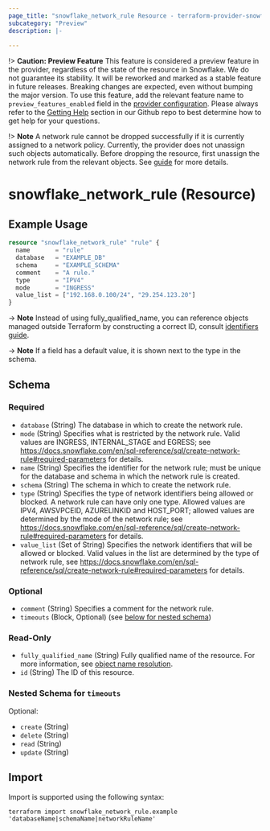 ```yaml
---
page_title: "snowflake_network_rule Resource - terraform-provider-snowflake"
subcategory: "Preview"
description: |-
  
---
```


!> **Caution: Preview Feature** This feature is considered a preview feature in the provider, regardless of the state of the resource in Snowflake. We do not guarantee its stability. It will be reworked and marked as a stable feature in future releases. Breaking changes are expected, even without bumping the major version. To use this feature, add the relevant feature name to `preview_features_enabled` field in the [provider configuration](https://registry.terraform.io/providers/snowflakedb/snowflake/latest/docs#schema). Please always refer to the [Getting Help](https://github.com/snowflakedb/terraform-provider-snowflake?tab=readme-ov-file#getting-help) section in our Github repo to best determine how to get help for your questions.

!> **Note** A network rule cannot be dropped successfully if it is currently assigned to a network policy. Currently, the provider does not unassign such objects automatically. Before dropping the resource, first unassign the network rule from the relevant objects. See [guide](../guides/unassigning_policies) for more details.

# snowflake_network_rule (Resource)



## Example Usage

```terraform
resource "snowflake_network_rule" "rule" {
  name       = "rule"
  database   = "EXAMPLE_DB"
  schema     = "EXAMPLE_SCHEMA"
  comment    = "A rule."
  type       = "IPV4"
  mode       = "INGRESS"
  value_list = ["192.168.0.100/24", "29.254.123.20"]
}
```
-> **Note** Instead of using fully_qualified_name, you can reference objects managed outside Terraform by constructing a correct ID, consult [identifiers guide](../guides/identifiers_rework_design_decisions#new-computed-fully-qualified-name-field-in-resources).
<!-- TODO(SNOW-1634854): include an example showing both methods-->

-> **Note** If a field has a default value, it is shown next to the type in the schema.

<!-- schema generated by tfplugindocs -->
## Schema

### Required

- `database` (String) The database in which to create the network rule.
- `mode` (String) Specifies what is restricted by the network rule. Valid values are INGRESS, INTERNAL_STAGE and EGRESS; see https://docs.snowflake.com/en/sql-reference/sql/create-network-rule#required-parameters for details.
- `name` (String) Specifies the identifier for the network rule; must be unique for the database and schema in which the network rule is created.
- `schema` (String) The schema in which to create the network rule.
- `type` (String) Specifies the type of network identifiers being allowed or blocked. A network rule can have only one type. Allowed values are IPV4, AWSVPCEID, AZURELINKID and HOST_PORT; allowed values are determined by the mode of the network rule; see https://docs.snowflake.com/en/sql-reference/sql/create-network-rule#required-parameters for details.
- `value_list` (Set of String) Specifies the network identifiers that will be allowed or blocked. Valid values in the list are determined by the type of network rule, see https://docs.snowflake.com/en/sql-reference/sql/create-network-rule#required-parameters for details.

### Optional

- `comment` (String) Specifies a comment for the network rule.
- `timeouts` (Block, Optional) (see [below for nested schema](#nestedblock--timeouts))

### Read-Only

- `fully_qualified_name` (String) Fully qualified name of the resource. For more information, see [object name resolution](https://docs.snowflake.com/en/sql-reference/name-resolution).
- `id` (String) The ID of this resource.

<a id="nestedblock--timeouts"></a>
### Nested Schema for `timeouts`

Optional:

- `create` (String)
- `delete` (String)
- `read` (String)
- `update` (String)

## Import

Import is supported using the following syntax:

```shell
terraform import snowflake_network_rule.example 'databaseName|schemaName|networkRuleName'
```

